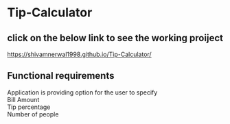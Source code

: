# Tip-Calculator

 ## click on the below link to see the working proiject
 https://shivamnerwal1998.github.io/Tip-Calculator/
 
 ## Functional requirements 
  Application is providing option for the user to specify <br/>
  Bill Amount </br> Tip percentage <br/> Number of people 
 
 
